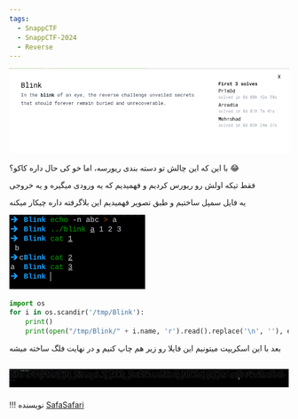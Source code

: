```yaml
---
tags:
  - SnappCTF
  - SnappCTF-2024
  - Reverse
---
```


![Bilink-1](blink-1.png)

با این که این چالش تو دسته بندی ریورسه، اما خو کی حال داره کاکو؟ :joy:

فقط تیکه اولش رو ریورس کردیم و فهمیدیم که یه ورودی میگیره و یه خروجی

یه فایل سمپل ساختیم و طبق تصویر فهمیدیم این بلاگرفته داره چیکار میکنه

![Blink-1](blink-2.png)

```python linenums="1"
import os
for i in os.scandir('/tmp/Blink'):
    print()
    print(open("/tmp/Blink/" + i.name, 'r').read().replace('\n', ''), end='')
```

بعد با این اسکریپت میتونیم این فایلا رو زیر هم چاپ کنیم و در نهایت فلگ ساخته میشه

![Blink-2](blink-3.png)
---
!!! نویسنده
    [SafaSafari](https://twitter.com/SafaSafari3)

